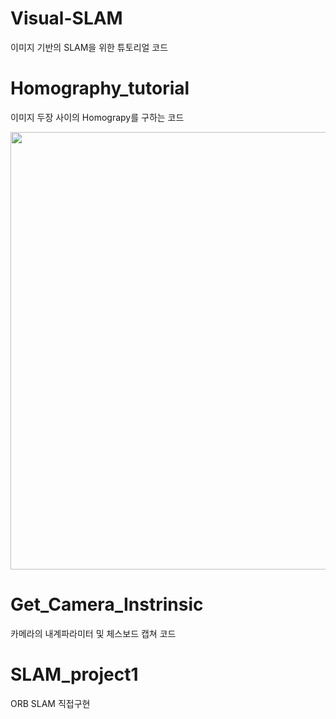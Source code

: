 # Visual-SLAM
이미지 기반의 SLAM을 위한 튜토리얼 코드 

# Homography_tutorial
이미지 두장 사이의 Homograpy를 구하는 코드 


<img width = "700" src="https://user-images.githubusercontent.com/63538314/145781840-13c210bc-96a8-4b1c-b921-a27b8c4edd6b.jpg">


# Get_Camera_Instrinsic
카메라의 내계파라미터 및 체스보드 캡쳐 코드 

# SLAM_project1 
ORB SLAM 직접구현